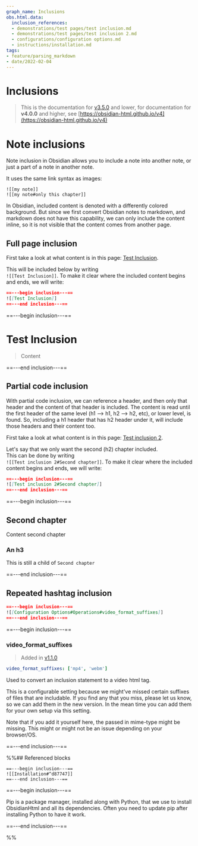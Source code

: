 ```yaml
---
graph_name: Inclusions
obs.html.data:
  inclusion_references:
  - demonstrations/test pages/test inclusion.md
  - demonstrations/test pages/test inclusion 2.md
  - configurations/configuration options.md
  - instructions/installation.md
tags:
- feature/parsing_markdown
- date/2022-02-04
---
```

# Inclusions   
   
> This is the documentation for [v3.5.0](../Changelog/v3.5.0.md) and lower, for documentation for **v4.0.0** and higher, see [https://obsidian-html.github.io/v4](https://obsidian-html.github.io/v4)   
   
   
# Note inclusions   
Note inclusion in Obsidian allows you to include a note into another note, or just a part of a note in another note.    
   
It uses the same link syntax as images:   
```
![[my note]]
![[my note#only this chapter]]
```
   
   
In Obsidian, included content is denoted with a differently colored background. But since we first convert Obsidian notes to markdown, and markdown does not have this capability, we can only include the content inline, so it is not visible that the content comes from another page.   
   
## Full page inclusion   
First take a look at what content is in this page: [Test Inclusion](../Demonstrations/Test%20pages/Test%20Inclusion.md).    
   
This will be included below by writing    
`![[Test Inclusion]]`. To make it clear where the included content begins and ends, we will write:   
``` md
==---begin inclusion---==
![[Test Inclusion]]
==---end inclusion---==
```
   
   
==---begin inclusion---==   

# Test Inclusion   
   
> Content
   
==---end inclusion---==   
   
## Partial code inclusion   
With partial code inclusion, we can reference a header, and then only that header and the content of that header is included. The content is read until the first header of the same level (h1 --> h1, h2 --> h2, etc), or lower level, is found. So, including a h1 header that has h2 header under it, will include those headers and their content too.   
   
First take a look at what content is in this page: [Test inclusion 2](../Demonstrations/Test%20pages/Test%20inclusion%202.md).   
   
Let's say that we only want the second (h2) chapter included.    
This can be done by writing    
`![[Test inclusion 2#Second chapter]]`. To make it clear where the included content begins and ends, we will write:   
``` md
==---begin inclusion---==
![[Test inclusion 2#Second chapter]]
==---end inclusion---==
```
   
   
==---begin inclusion---==   

## Second chapter   
Content second chapter   
   
### An h3   
This is still a child of `Second chapter`   
   
   
==---end inclusion---==   
   
   
   
## Repeated hashtag inclusion   
``` md
==---begin inclusion---==
![[Configuration Options#Operations#video_format_suffixes]]
==---end inclusion---==
```
   
   
==---begin inclusion---==   

### video_format_suffixes   
> Added in [v1.1.0](../Changelog/v1.1.0.md)   
   
``` yaml
video_format_suffixes: ['mp4', 'webm']
```

   
   
Used to convert an inclusion statement to a video html tag.   
   
This is a configurable setting because we might've missed certain suffixes of files that are includable. If you find any that you miss, please let us know, so we can add them in the new version. In the mean time you can add them for your own setup via this setting.   
   
Note that if you add it yourself here, the passed in mime-type might be missing. This might or might not be an issue depending on your browser/OS.   
   
   
==---end inclusion---==   
   
   
%%## Referenced blocks   
```
==---begin inclusion---==
![[Installation#^d87747]]
==---end inclusion---==
```
   
   
==---begin inclusion---==   

Pip is a package manager, installed along with Python, that we use to install ObsidianHtml and all its dependencies. Often you need to update pip after installing Python to have it work. 
   
==---end inclusion---==   
   
%%